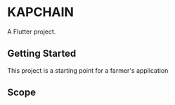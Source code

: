 # KAPCHAIN

A Flutter project.

## Getting Started

This project is a starting point for a farmer's application

## Scope

